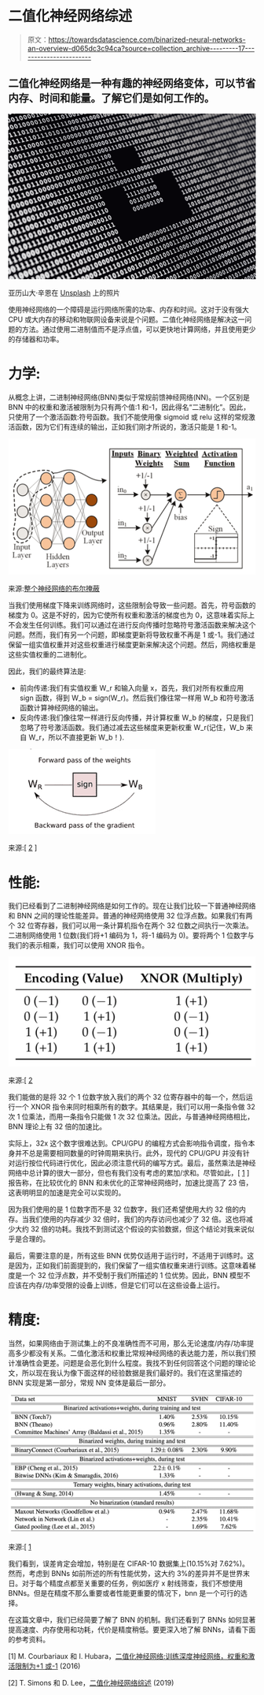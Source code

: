 # 二值化神经网络综述

> 原文：<https://towardsdatascience.com/binarized-neural-networks-an-overview-d065dc3c94ca?source=collection_archive---------17----------------------->

## 二值化神经网络是一种有趣的神经网络变体，可以节省内存、时间和能量。了解它们是如何工作的。

![](img/fd2f31710cf7b86af5401e002d288715.png)

亚历山大·辛恩在 [Unsplash](https://unsplash.com?utm_source=medium&utm_medium=referral) 上的照片

使用神经网络的一个障碍是运行网络所需的功率、内存和时间。这对于没有强大 CPU 或大内存的移动和物联网设备来说是个问题。二值化神经网络是解决这一问题的方法。通过使用二进制值而不是浮点值，可以更快地计算网络，并且使用更少的存储器和功率。

# **力学:**

从概念上讲，二进制神经网络(BNN)类似于常规前馈神经网络(NN)。一个区别是 BNN 中的权重和激活被限制为只有两个值:1 和-1，因此得名“二进制化”。因此，只使用了一个激活函数:符号函数。我们不能使用像 sigmoid 或 relu 这样的常规激活函数，因为它们有连续的输出，正如我们刚才所说的，激活只能是 1 和-1。

![](img/40adc740f72213a0ead0736a48413cee.png)

来源:[整个神经网络的布尔掩蔽](https://www.researchgate.net/publication/342258884_BoMaNet_Boolean_Masking_of_an_Entire_Neural_Network)

当我们使用梯度下降来训练网络时，这些限制会导致一些问题。首先，符号函数的梯度为 0。这是不好的，因为它使所有权重和激活的梯度也为 0，这意味着实际上不会发生任何训练。我们可以通过在进行反向传播时忽略符号激活函数来解决这个问题。然而，我们有另一个问题，即梯度更新将导致权重不再是 1 或-1。我们通过保留一组实值权重并对这些权重进行梯度更新来解决这个问题。然后，网络权重是这些实值权重的二进制化。

因此，我们的最终算法是:

*   前向传递:我们有实值权重 W_r 和输入向量 x，首先，我们对所有权重应用 sign 函数，得到 W_b = sign(W_r)。然后我们像往常一样用 W_b 和符号激活函数计算神经网络的输出。
*   反向传递:我们像往常一样进行反向传播，并计算权重 W_b 的梯度，只是我们忽略了符号激活函数。我们通过减去这些梯度来更新权重 W_r(记住，W_b 来自 W_r，所以不直接更新 W_b！).

![](img/fde3388ddaa6040c4cc767ea4b437940.png)

来源:[ [2](https://www.mdpi.com/2079-9292/8/6/661/pdf) ]

# **性能:**

我们已经看到了二进制神经网络是如何工作的。现在让我们比较一下普通神经网络和 BNN 之间的理论性能差异。普通的神经网络使用 32 位浮点数。如果我们有两个 32 位寄存器，我们可以用一条计算机指令在两个 32 位数之间执行一次乘法。二进制网络使用 1 位数(我们将+1 编码为 1，将-1 编码为 0)。要将两个 1 位数字与我们的表示相乘，我们可以使用 XNOR 指令。

![](img/1f7e07396722fcd171450f0ff768e99b.png)

来源:[ [2](https://www.mdpi.com/2079-9292/8/6/661/pdf)

我们能做的是将 32 个 1 位数字放入我们的两个 32 位寄存器中的每一个，然后运行一个 XNOR 指令来同时相乘所有的数字。其结果是，我们可以用一条指令做 32 次 1 位乘法，而用一条指令只能做 1 次 32 位乘法。因此，与普通神经网络相比，BNN 理论上有 32 倍的加速比。

实际上，32x 这个数字很难达到。CPU/GPU 的编程方式会影响指令调度，指令本身并不总是需要相同数量的时钟周期来执行。此外，现代的 CPU/GPU 并没有针对运行按位代码进行优化，因此必须注意代码的编写方式。最后，虽然乘法是神经网络中总计算的很大一部分，但也有我们没有考虑的累加/求和。尽管如此，[ [1](https://arxiv.org/pdf/1602.02830.pdf) ]报告称，在比较优化的 BNN 和未优化的正常神经网络时，加速比提高了 23 倍，这表明明显的加速是完全可以实现的。

因为我们使用的是 1 位数字而不是 32 位数字，我们还希望使用大约 32 倍的内存。当我们使用的内存减少 32 倍时，我们的内存访问也减少了 32 倍。这也将减少大约 32 倍的功耗。我找不到测试这个假设的实验数据，但这个结论对我来说似乎是合理的。

最后，需要注意的是，所有这些 BNN 优势仅适用于运行时，不适用于训练时。这是因为，正如我们前面提到的，我们保留了一组实值权重来进行训练。这意味着梯度是一个 32 位浮点数，并不受制于我们所描述的 1 位优势。因此，BNN 模型不应该在内存/功率受限的设备上训练，但是它们可以在这些设备上运行。

# **精度:**

当然，如果网络由于测试集上的不良准确性而不可用，那么无论速度/内存/功率提高多少都没有关系。二值化激活和权重比常规神经网络的表达能力差，所以我们预计准确性会更差。问题是会恶化到什么程度。我找不到任何回答这个问题的理论论文，所以现在我认为像下面这样的经验数据是我们最好的。我们在这里描述的 BNN 实现是第一部分，常规 NN 变体是最后一部分。

![](img/30d9a07ade702a242b8710b5a32837a9.png)

来源:[ [1](https://arxiv.org/pdf/1602.02830.pdf)

我们看到，误差肯定会增加，特别是在 CIFAR-10 数据集上(10.15%对 7.62%)。然而，考虑到 BNNs 如前所述的所有性能优势，这大约 3%的差异并不是世界末日。对于每个精度点都至关重要的任务，例如医疗 x 射线筛查，我们不想使用 BNNs。但是在精度不那么重要或者性能更重要的情况下，bnn 是一个可行的选择。

在这篇文章中，我们已经简要了解了 BNN 的机制。我们还看到了 BNNs 如何显著提高速度、内存使用和功耗，代价是精度稍低。要更深入地了解 BNNs，请看下面的参考资料。

[1] M. Courbariaux 和 I. Hubara，[二值化神经网络:训练深度神经网络，权重和激活限制为+1 或-1](https://arxiv.org/pdf/1602.02830.pdf) (2016)

[2] T. Simons 和 D. Lee，[二值化神经网络综述](https://www.mdpi.com/2079-9292/8/6/661/pdf) (2019)